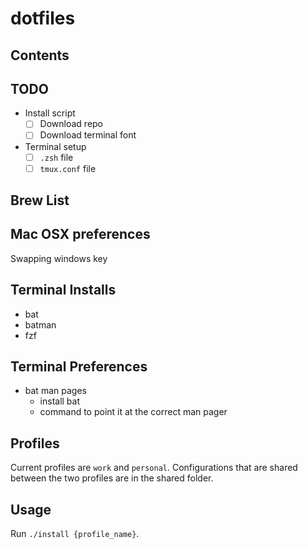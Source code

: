 # dotfiles

## Contents

## TODO

- Install script
  - [ ] Download repo
  - [ ] Download terminal font
- Terminal setup
  - [ ] `.zsh` file
  - [ ] `tmux.conf` file

## Brew List

## Mac OSX preferences

Swapping windows key

## Terminal Installs

- bat
- batman
- fzf

## Terminal Preferences

- bat man pages
  - install bat
  - command to point it at the correct man pager

## Profiles
Current profiles are `work` and `personal`. Configurations that are shared between the two profiles are in the shared folder.

## Usage
Run `./install {profile_name}`.
